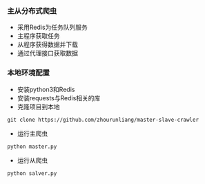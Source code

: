 ### 主从分布式爬虫

+ 采用Redis为任务队列服务
+ 主程序获取任务
+ 从程序获得数据并下载
+ 通过代理接口获取数据

### 本地环境配置
+ 安装python3和Redis
+ 安装requests与Redis相关的库
+ 克隆项目到本地
```
git clone https://github.com/zhourunliang/master-slave-crawler
```
+ 运行主爬虫
```
python master.py
```
+ 运行从爬虫
```
python salver.py
```